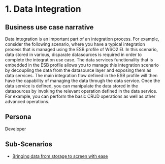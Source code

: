 # 1. Data Integration

## Business use case narrative

Data integration is an important part of an integration process. For example, consider the following scenario, where you
have a typical integration process that is managed using the ESB profile of WSO2 EI. In this scenario, data stored in 
various, disparate datasources is required in order to complete the integration use case. The data services 
functionality that is embedded in the ESB profile allows you to manage this integration scenario by decoupling the data
from the datasource layer and exposing them as data services. The main integration flow defined in the ESB profile will 
then have the capability of managing the data through the data service. Once the data service is defined, you can 
manipulate the data stored in the datasources by invoking the relevant operation defined in the data service. For 
example, you can perform the basic CRUD operations as well as other advanced operations.

## Persona
Developer 

## Sub-Scenarios
- [Bringing data from storage to screen with ease](9.1-Bringing-data-from-storage-to-screen-with-ease) 